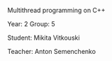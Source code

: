 Multithread programming on C++

Year: 2
Group: 5

Student: Mikita Vitkouski

Teacher: Anton Semenchenko
